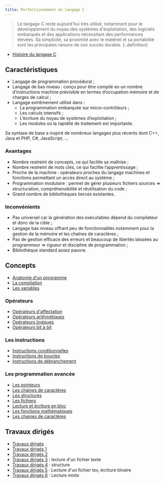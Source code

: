 ```yaml
---
title: Perfectionnement en langage C
---
```


> Le langage C reste aujourd'hui très utilisé, notamment pour le développement du noyau des systèmes d'exploitation, des logiciels embarqués et des applications nécessitant des performances élevées. Sa simplicité, sa proximité avec le matériel et sa portabilité sont les principales raisons de son succès durable.
{:.definition}

- [Histoire du langage C](histoire)

## Caractéristiques

- Langage de programmation procédural ;
- Langage de bas niveau : conçu pour être compilé en un nombre d’instructions machine prévisible en termes d’occupation mémoire et de charges de calcul ;
- Langage extrêmement utilisé dans :
  - La programmation embarquée sur micro-contrôleurs ;
  - Les calculs intensifs ;
  - L’écriture du noyau de systèmes d’exploitation ;
  - Les modules où la rapidité de traitement est importante.

Sa syntaxe de base a inspiré de nombreux langages plus récents dont C++, Java et PHP, C#, JavaScript, ...

### Avantages

- Nombre restreint de concepts, ce qui facilite sa maîtrise ;
- Nombre restreint de mots clés, ce qui facilite l’apprentissage ;
- Proche de la machine : opérateurs proches du langage machines et fonctions permettant un accès direct au système ;
- Programmation modulaire : permet de gérer plusieurs ﬁchiers sources ⇒ structuration, compréhensibilité et réutilisation du code ;
- Grand nombre de bibliothèques tierces existantes.

### Inconvénients

- Pas universel car la génération des exécutables dépend du compilateur et donc de la cible ;
- Langage bas niveau oﬀrant peu de fonctionnalités notamment pour la gestion de la mémoire et les chaînes de caractères ;
- Pas de gestion eﬃcace des erreurs et beaucoup de libertés laissées au programmeur ⇒ rigueur et discipline de programmation ;
- Bibliothèque standard assez pauvre.


## Concepts

- [Anatomie d'un programme](anatomie)
- [La compilation](compilation)
- [Les variables](variables)

### Opérateurs

- [Opérateurs d'affectation](opérateurs/affectation)
- [Opérateurs arithmétiques](opérateurs/arithmétiques)
- [Opérateurs logiques](opérateurs/logique)
- [Opérateurs bit à bit](opérateurs/bit)

### Les instructions

- [Instructions conditionnelles](instructions/conditions)
- [Instructions de boucles](instructions/boucles)
- [Instructions de débranchement](instructions/debranchement)

### Les programmation avancée

- [Les pointeurs](variables/pointeurs)
- [Les chaines de caractères](string)
- [Les structures](variables/structure)
- [Les fichiers](fichiers)
- [Lecture et écriture en bloc](fichiers/bloc)
- [Les fonctions mathématiques](math)
- [Les chaines de caractères](string)

## Travaux dirigés

- [Travaux dirigés](td)
- [Travaux dirigés 1](TD/td1)
- [Travaux dirigés 2](TD/td2) 
- [Travaux dirigés 3](TD/td3) : lecture d'un fichier texte
- [Travaux dirigés 4](TD/td4) : structure
- [Travaux dirigés 5](TD/td5) : Lecture d'un fichier tsv, écriture binaire
- [Travaux dirigés 6](TD/td6) : Lecture mixte
